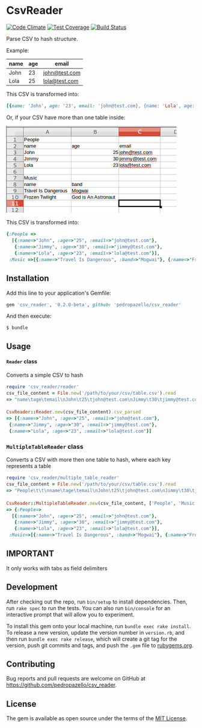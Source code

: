 # CsvReader

[![Code Climate](https://codeclimate.com/github/pedropazello/csv_reader/badges/gpa.svg)](https://codeclimate.com/github/pedropazello/csv_reader)
[![Test Coverage](https://codeclimate.com/github/pedropazello/csv_reader/badges/coverage.svg)](https://codeclimate.com/github/pedropazello/csv_reader/coverage)
[![Build Status](https://travis-ci.org/pedropazello/csv_reader.svg?branch=master)](https://travis-ci.org/pedropazello/csv_reader)

Parse CSV to hash structure.

Example:

| name | age | email         |
|------|-----|---------------|
| John | 23  | john@test.com |
| Lola | 25  | lola@test.com |

This CSV is transformed into:
```ruby
[{name: 'John', age: '23', email: 'john@test.com}, {name: 'Lola', age: '25', email: 'lola@test.com'}]
```

Or, if your CSV have more than one table inside:

![Alt text](/spec/fixtures/files/multiple_table.png?raw=true "Table")

This CSV is transformed into:
```ruby
{:People =>
  [{:name=>"John", :age=>"25", :email=>"john@test.com"},
   {:name=>"Jimmy", :age=>"30", :email=>"jimmy@test.com"},
   {:name=>"Lola", :age=>"23", :email=>"lola@test.com"}],
 :Music =>[{:name=>"Travel Is Dangerous", :band=>"Mogwai"}, {:name=>"Frozen Twilight", :band=>"God is An Astronaut"}]}
```

## Installation

Add this line to your application's Gemfile:

```ruby
gem 'csv_reader', '0.2.0-beta', github: 'pedropazello/csv_reader'
```

And then execute:

    $ bundle


## Usage
#### `Reader` class
Converts a simple CSV to hash

```ruby
require 'csv_reader/reader'
csv_file_content = File.new('/path/to/your/csv/table.csv').read
=> "name\tage\temail\nJohn\t25\tjohn@test.com\nJimmy\t30\tjimmy@test.com\nLola\t23\tlola@test.com\n"

CsvReader::Reader.new(csv_file_content).csv_parsed
=> [{:name=>"John", :age=>"25", :email=>"john@test.com"},
 {:name=>"Jimmy", :age=>"30", :email=>"jimmy@test.com"},
 {:name=>"Lola", :age=>"23", :email=>"lola@test.com"}]
```
### `MultipleTableReader` class
Converts a CSV with more then one table to hash, where each key represents a table

```ruby
require 'csv_reader/multiple_table_reader'
csv_file_content = File.new('/path/to/your/csv/table.csv').read
=> "People\t\t\nname\tage\temail\nJohn\t25\tjohn@test.com\nJimmy\t30\tjimmy@test.com\nLola\t23\tlola@test.com\n\t\t\nMusic\t\t\nname\tband\t\nTravel Is Dangerous\tMogwai\t\nFrozen Twilight\tGod is An Astronaut\t\n"

CsvReader::MultipleTableReader.new(csv_file_content, ['People', 'Music']).csv_parsed
=> {:People=>
  [{:name=>"John", :age=>"25", :email=>"john@test.com"},
   {:name=>"Jimmy", :age=>"30", :email=>"jimmy@test.com"},
   {:name=>"Lola", :age=>"23", :email=>"lola@test.com"}],
 :Music=>[{:name=>"Travel Is Dangerous", :band=>"Mogwai"}, {:name=>"Frozen Twilight", :band=>"God is An Astronaut"}]}

```


## IMPORTANT
It only works with tabs as field delimiters

## Development

After checking out the repo, run `bin/setup` to install dependencies. Then, run `rake spec` to run the tests. You can also run `bin/console` for an interactive prompt that will allow you to experiment.

To install this gem onto your local machine, run `bundle exec rake install`. To release a new version, update the version number in `version.rb`, and then run `bundle exec rake release`, which will create a git tag for the version, push git commits and tags, and push the `.gem` file to [rubygems.org](https://rubygems.org).

## Contributing

Bug reports and pull requests are welcome on GitHub at https://github.com/pedropazello/csv_reader.


## License

The gem is available as open source under the terms of the [MIT License](http://opensource.org/licenses/MIT).

